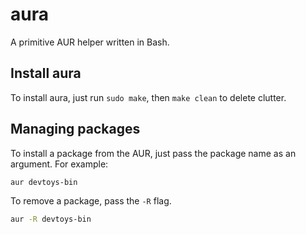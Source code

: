 # aura
A primitive AUR helper written in Bash.

## Install aura
To install aura, just run `sudo make`, then `make clean` to delete clutter.

## Managing packages
To install a package from the AUR, just pass the package name as an argument. For example:
```bash
aur devtoys-bin
```
To remove a package, pass the `-R` flag.
```bash
aur -R devtoys-bin
```
